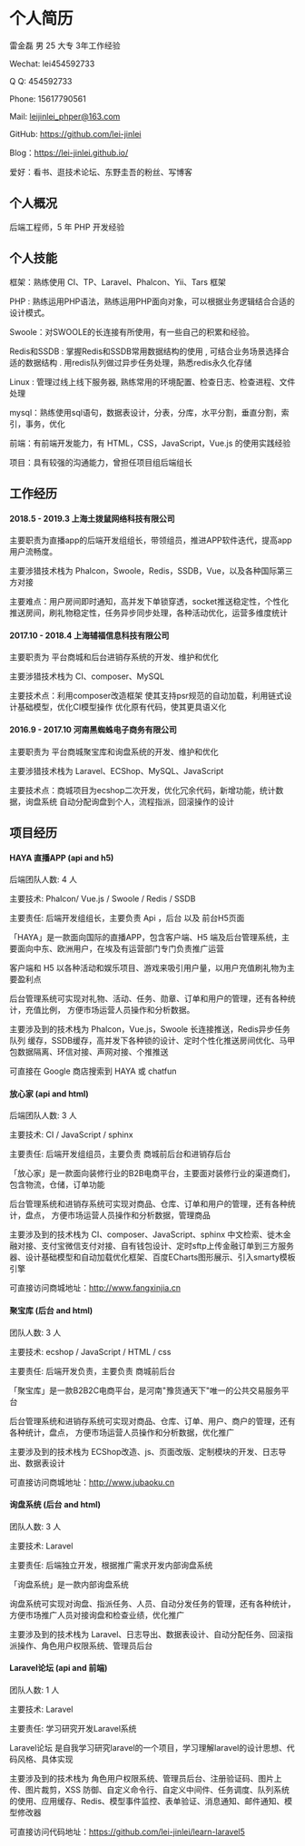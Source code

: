 # 个人简历

雷金磊 男 25 大专 3年工作经验
  
Wechat: lei454592733
  
Q Q: 454592733

Phone: 15617790561
  
Mail: leijinlei_phper@163.com
  
GitHub: https://github.com/lei-jinlei

Blog：https://lei-jinlei.github.io/

爱好：看书、逛技术论坛、东野圭吾的粉丝、写博客 


## 个人概况

后端工程师，5 年 PHP 开发经验

## 个人技能

框架：熟练使用 CI、TP、Laravel、Phalcon、Yii、Tars 框架

PHP : 熟练运用PHP语法，熟练运用PHP面向对象，可以根据业务逻辑结合合适的设计模式。

Swoole：对SWOOLE的长连接有所使用，有一些自己的积累和经验。

Redis和SSDB : 掌握Redis和SSDB常用数据结构的使用 , 可结合业务场景选择合适的数据结构 . 用redis队列做过异步任务处理，熟悉redis永久化存储

Linux : 管理过线上线下服务器, 熟练常用的环境配置、检查日志、检查进程、文件处理

mysql：熟练使用sql语句，数据表设计，分表，分库，水平分割，垂直分割，索引，事务，优化

前端：有前端开发能力，有 HTML，CSS，JavaScript，Vue.js 的使用实践经验

项目：具有较强的沟通能力，曾担任项目组后端组长

## 工作经历

#### 2018.5 - 2019.3  上海土拨鼠网络科技有限公司

主要职责为直播app的后端开发组组长，带领组员，推进APP软件迭代，提高app用户流畅度。

主要涉猎技术栈为 Phalcon，Swoole，Redis，SSDB，Vue，以及各种国际第三方对接

主要难点：用户房间即时通知，高并发下单锁穿透，socket推送稳定性，个性化推送房间，刷礼物稳定性，任务异步同步处理，各种活动优化，运营多维度统计

#### 2017.10 - 2018.4  上海辅福信息科技有限公司

主要职责为 平台商城和后台进销存系统的开发、维护和优化

主要涉猎技术栈为 CI、composer、MySQL

主要技术点：利用composer改造框架 使其支持psr规范的自动加载，利用链式设计基础模型，优化CI模型操作 优化原有代码，使其更具语义化

#### 2016.9 - 2017.10  河南黑蜘蛛电子商务有限公司

主要职责为 平台商城聚宝库和询盘系统的开发、维护和优化

主要涉猎技术栈为 Laravel、ECShop、MySQL、JavaScript

主要技术点：商城项目为ecshop二次开发，优化冗余代码，新增功能，统计数据，询盘系统 自动分配询盘到个人，流程指派，回滚操作的设计


## 项目经历

#### HAYA 直播APP (api and h5)

后端团队人数: 4 人

主要技术: Phalcon/ Vue.js / Swoole / Redis / SSDB

主要责任: 后端开发组组长，主要负责 Api ，后台 以及 前台H5页面

「HAYA」是一款面向国际的直播APP，包含客户端、H5 端及后台管理系统，主要面向中东、欧洲用户，在埃及有运营部门专门负责推广运营

客户端和 H5 以各种活动和娱乐项目、游戏来吸引用户量，以用户充值刷礼物为主要盈利点

后台管理系统可实现对礼物、活动、任务、勋章、订单和用户的管理，还有各种统计，充值比例， 方便市场运营人员操作和分析数据。

主要涉及到的技术栈为 Phalcon，Vue.js，Swoole 长连接推送，Redis异步任务队列 缓存，SSDB缓存，高并发下各种锁的设计、定时个性化推送房间优化、马甲包数据隔离、环信对接、声网对接、个推推送

可直接在 Google 商店搜索到 HAYA 或 chatfun


#### 放心家 (api and html)

后端团队人数: 3 人

主要技术: CI / JavaScript / sphinx

主要责任: 后端开发组组员，主要负责 商城前后台和进销存后台

「放心家」是一款面向装修行业的B2B电商平台，主要面对装修行业的渠道商们，包含物流，仓储，订单功能

后台管理系统和进销存系统可实现对商品、仓库、订单和用户的管理，还有各种统计，盘点， 方便市场运营人员操作和分析数据，管理商品

主要涉及到的技术栈为 CI、composer、JavaScript、sphinx 中文检索、徙木金融对接、支付宝微信支付对接、自有钱包设计、定时sftp上传金融订单到三方服务器、设计基础模型和自动加载优化框架、百度ECharts图形展示、引入smarty模板引擎

可直接访问商城地址：http://www.fangxinjia.cn


#### 聚宝库 (后台 and html)

团队人数: 3 人

主要技术: ecshop / JavaScript / HTML / css

主要责任: 后端开发负责，主要负责 商城前后台

「聚宝库」是一款B2B2C电商平台，是河南"豫货通天下"唯一的公共交易服务平台

后台管理系统和进销存系统可实现对商品、仓库、订单、用户、商户的管理，还有各种统计，盘点， 方便市场运营人员操作和分析数据，优化推广

主要涉及到的技术栈为 ECShop改造、js、页面改版、定制模块的开发、日志导出、数据表设计

可直接访问商城地址：http://www.jubaoku.cn


#### 询盘系统 (后台 and html)

团队人数: 3 人

主要技术: Laravel

主要责任: 后端独立开发，根据推广需求开发内部询盘系统

「询盘系统」是一款内部询盘系统

询盘系统可实现对询盘、指派任务、人员、自动分发任务的管理，还有各种统计，方便市场推广人员对接询盘和检查业绩，优化推广

主要涉及到的技术栈为 Laravel、日志导出、数据表设计、自动分配任务、回滚指派操作、角色用户权限系统、管理员后台


#### Laravel论坛 (api and 前端)

团队人数: 1 人

主要技术: Laravel

主要责任: 学习研究开发Laravel系统

Laravel论坛 是自我学习研究laravel的一个项目，学习理解laravel的设计思想、代码风格、具体实现

主要涉及到的技术栈为 角色用户权限系统、管理员后台、注册验证码、图片上传、图片裁剪，XSS 防御、自定义命令行、自定义中间件、任务调度、队列系统的使用、应用缓存、Redis、模型事件监控、表单验证、消息通知、邮件通知、模型修改器

可直接访问代码地址：https://github.com/lei-jinlei/learn-laravel5